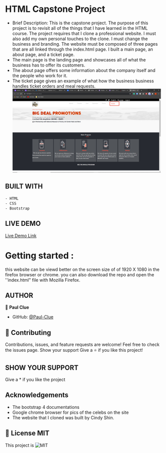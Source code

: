 # HTML Capstone Project
- Brief Description:
This is the capstone project. The purpose of this project is to revisit all of the things that I have learned in the HTML course. The project requires that I clone a professional website. I must also add my own personal touches to the clone. I must change the business and branding. The website must be composed of three pages that are all linked through the index.html page. I built a main page, an about page, and a ticket page.
- The main page is the landing page and showcases all of what the business has to offer its customers.
- The about page offers some information about the company itself and the people who work for it.
- The ticket page gives an example of what how the business business handles ticket orders and meal requests.
![screenshot](./img/Screenshot(2).png)

## BUILT WITH
    - HTML
    - CSS
    - Bootstrap

## LIVE DEMO
[Live Demo Link](  https://paul-clue.github.io/capstone2/)

# Getting started :
this website can be viewd better on the screen size of of 1920 X 1080 in the firefox browser or chrome.
you can also download the repo and open the ''index.html" file with Mozilla Firefox.

## AUTHOR
👤 **Paul Clue**
- GitHub: [@Paul-Clue](https://github.com/Paul-Clue/) 

## 🤝 Contributing
Contributions, issues, and feature requests are welcome!
Feel free to check the issues page. Show your support
Give a ⭐️ if you like this project!

## SHOW YOUR SUPPORT
Give a \* if you like the project

## Acknowledgements
- The bootstrap 4 documentations
- Google chrome browser for pics of the celebs on the site
- The website that I cloned was built by Cindy Shin.

## 📝 License MIT
This project is ![MIT](https://github.com/Paul-Clue/Capstone1/blob/main/LICENSE)

